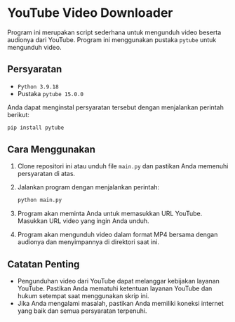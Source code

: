 # YouTube Video Downloader

Program ini merupakan script sederhana untuk mengunduh video beserta audionya dari YouTube. Program ini menggunakan pustaka `pytube` untuk mengunduh video.

## Persyaratan

- `Python 3.9.18`
- Pustaka `pytube 15.0.0`

Anda dapat menginstal persyaratan tersebut dengan menjalankan perintah berikut:

```bash
pip install pytube
```

## Cara Menggunakan

1. Clone repositori ini atau unduh file `main.py` dan pastikan Anda memenuhi persyaratan di atas.
2. Jalankan program dengan menjalankan perintah:

    ```bash
    python main.py
    ```

3. Program akan meminta Anda untuk memasukkan URL YouTube. Masukkan URL video yang ingin Anda unduh.

4. Program akan mengunduh video dalam format MP4 bersama dengan audionya dan menyimpannya di direktori saat ini.

## Catatan Penting

- Pengunduhan video dari YouTube dapat melanggar kebijakan layanan YouTube. Pastikan Anda mematuhi ketentuan layanan YouTube dan hukum setempat saat menggunakan skrip ini.
- Jika Anda mengalami masalah, pastikan Anda memiliki koneksi internet yang baik dan semua persyaratan terpenuhi.
